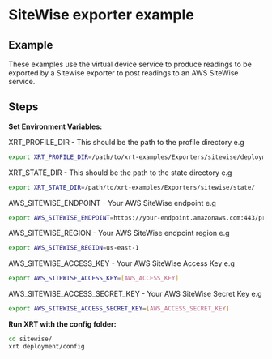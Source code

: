 # SiteWise exporter example

## Example

These examples use the virtual device service to produce readings to be exported by a Sitewise exporter to post readings to an AWS SiteWise service.

## Steps

**Set Environment Variables:**

XRT_PROFILE_DIR - This should be the path to the profile directory e.g

```bash
export XRT_PROFILE_DIR=/path/to/xrt-examples/Exporters/sitewise/deployment/profiles/
```

XRT_STATE_DIR - This should be the path to the state directory e.g

```bash
export XRT_STATE_DIR=/path/to/xrt-examples/Exporters/sitewise/state/
```

AWS_SITEWISE_ENDPOINT - Your AWS SiteWise endpoint e.g

```bash 
export AWS_SITEWISE_ENDPOINT=https://your-endpoint.amazonaws.com:443/properties
```

AWS_SITEWISE_REGION - Your AWS SiteWise endpoint region e.g

```bash 
export AWS_SITEWISE_REGION=us-east-1
```

AWS_SITEWISE_ACCESS_KEY - Your AWS SiteWise Access Key e.g
```bash 
export AWS_SITEWISE_ACCESS_KEY=[AWS_ACCESS_KEY]
```

AWS_SITEWISE_ACCESS_SECRET_KEY - Your AWS SiteWise Secret Key e.g
```bash
export AWS_SITEWISE_ACCESS_SECRET_KEY=[AWS_ACCESS_SECRET_KEY]
```

**Run XRT with the config folder:**

```bash 
cd sitewise/
xrt deployment/config
```